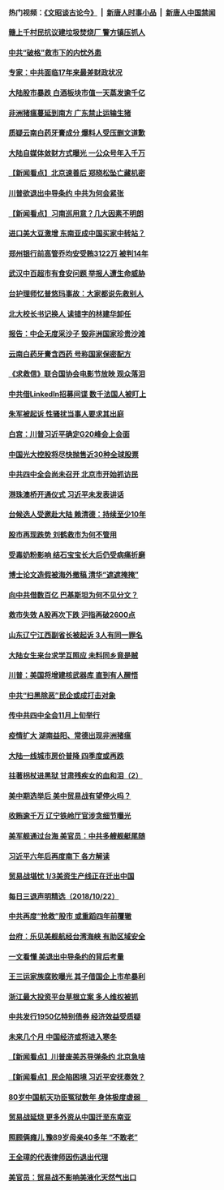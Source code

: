 #### 热门视频：[《文昭谈古论今》](https://github.com/gfw-breaker/wenzhao/blob/master/README.md?t=10240033) &nbsp;|&nbsp; [新唐人时事小品](https://github.com/gfw-breaker/ntdtv-comedy/blob/master/README.md?t=10240033) &nbsp;|&nbsp; [新唐人中国禁闻](https://github.com/gfw-breaker/ntdtv-news/blob/master/README.md?t=10240033)

#### [赣上千村民抗议建垃圾焚烧厂 警方镇压抓人](../pages/nsc413/n10804078.md?t=10240033) 

#### [中共“破格”救市下的内忧外患](../pages/nsc413/n10803925.md?t=10240033) 

#### [专家：中共面临17年来最差财政状况](../pages/nsc413/n10804064.md?t=10240033) 

#### [大陆股市暴跌 白酒板块市值一天蒸发逾千亿](../pages/nsc413/n10804068.md?t=10240033) 

#### [非洲猪瘟蔓延到南方 广东禁止运输生猪](../pages/nsc413/n10803990.md?t=10240033) 

#### [质疑云南白药牙膏成分 爆料人受压删文道歉](../pages/nsc413/n10804038.md?t=10240033) 

#### [大陆自媒体敛财方式曝光 一公众号年入千万](../pages/nsc413/n10803542.md?t=10240033) 

#### [【新闻看点】北京速善后 郑晓松坠亡藏机密](../pages/nsc413/n10803467.md?t=10240033) 

#### [川普欲退出中导条约 中共为何会紧张](../pages/nsc413/n10803936.md?t=10240033) 

#### [【新闻看点】习南巡用意？几大因素不明朗](../pages/nsc413/n10803468.md?t=10240033) 

#### [进口美大豆激增 东南亚成中国买家中转站？](../pages/nsc413/n10803998.md?t=10240033) 

#### [郑州银行前高管乔均安受贿3122万 被判14年](../pages/nsc413/n10803932.md?t=10240033) 

#### [武汉中百超市有食安问题 举报人遭生命威胁](../pages/nsc413/n10802960.md?t=10240033) 

#### [台护理师忆普悠玛事故：大家都说先救别人](../pages/nsc413/n10803807.md?t=10240033) 

#### [北大校长书记换人 读错字的林建华卸任](../pages/nsc413/n10803770.md?t=10240033) 

#### [报告：中企无度采沙子 毁非洲国家珍贵沙滩](../pages/nsc413/n10803626.md?t=10240033) 

#### [云南白药牙膏含西药 号称国家保密配方](../pages/nsc413/n10803328.md?t=10240033) 

#### [《求救信》联合国协会电影节放映 观众落泪](../pages/nsc413/n10800052.md?t=10240033) 

#### [中共借LinkedIn招募间谍 数千法国人被盯上](../pages/nsc413/n10803552.md?t=10240033) 

#### [朱军被起诉 性骚扰当事人要求其出庭](../pages/nsc413/n10803448.md?t=10240033) 

#### [白宫：川普习近平确定G20峰会上会面](../pages/nsc413/n10803463.md?t=10240033) 

#### [中国光大控股将尽快抛售近30种全球股票](../pages/nsc413/n10803413.md?t=10240033) 

#### [中共四中全会尚未召开 北京市开始抓访民](../pages/nsc413/n10803358.md?t=10240033) 

#### [港珠澳桥开通仪式 习近平未发表讲话](../pages/nsc413/n10803428.md?t=10240033) 

#### [台候选人受邀赴大陆 赖清德：持续至少10年](../pages/nsc413/n10802501.md?t=10240033) 

#### [股市再现跌势 刘鹤救市为何不管用](../pages/nsc413/n10802975.md?t=10240033) 

#### [受毒奶粉影响 结石宝宝长大后仍受病痛折磨](../pages/nsc413/n10802758.md?t=10240033) 

#### [博士论文造假被海外撤稿 清华“遮遮掩掩”](../pages/nsc413/n10803138.md?t=10240033) 

#### [向中共借数百亿 巴基斯坦为何不见分文？](../pages/nsc413/n10801340.md?t=10240033) 


#### [救市失效 A股再次下跌 沪指再破2600点](../pages/nsc413/n10802682.md?t=10240033) 

#### [山东辽宁江西副省长被起诉 3人有同一罪名](../pages/nsc413/n10802994.md?t=10240033) 

#### [大陆女生来台求学互照应 未料同乡竟是贼](../pages/nsc413/n10802948.md?t=10240033) 

#### [川普：美国将增建核武器库 直到有人醒悟](../pages/nsc413/n10802782.md?t=10240033) 

#### [中共“扫黑除恶”民企或成打击对象](../pages/nsc413/n10802447.md?t=10240033) 

#### [传中共四中全会11月上旬举行](../pages/nsc413/n10802663.md?t=10240033) 

#### [疫情扩大 湖南益阳、常德出现非洲猪瘟](../pages/nsc413/n10802500.md?t=10240033) 

#### [大陆一线城市房价普降 四季度或再跌](../pages/nsc413/n10802224.md?t=10240033) 

#### [拄著枴杖进黑狱 甘肃残疾女的血和泪（2）](../pages/nsc413/n10801688.md?t=10240033) 

#### [美中期选举后 美中贸易战有望停火吗？](../pages/nsc413/n10801498.md?t=10240033) 

#### [收贿逾千万 辽宁铁岭厅官涉贪细节曝光](../pages/nsc413/n10802404.md?t=10240033) 

#### [美军舰通过台海 美官员：中共多艘舰艇尾随](../pages/nsc413/n10802126.md?t=10240033) 

#### [习近平六年后再度南下 各方解读](../pages/nsc413/n10802219.md?t=10240033) 

#### [贸易战堪忧 1/3美资生产线正在迁出中国](../pages/nsc413/n10801905.md?t=10240033) 


#### [每日三退声明精选（2018/10/22）](../pages/nsc413/n10802271.md?t=10240033) 

#### [中共再度“抢救”股市 或重蹈四年前覆辙](../pages/nsc413/n10798779.md?t=10240033) 

#### [台府：乐见美舰航经台湾海峡 有助区域安全](../pages/nsc413/n10802089.md?t=10240033) 

#### [一文看懂 美退出中导条约的背后考量](../pages/nsc413/n10801841.md?t=10240033) 

#### [王三运家族腐败曝光 其子借国企上市牟暴利](../pages/nsc413/n10801111.md?t=10240033) 

#### [浙江最大投资平台草根立案 多人维权被抓](../pages/nsc413/n10801720.md?t=10240033) 

#### [中共发行1950亿特别债券 经济效益受质疑](../pages/nsc413/n10801582.md?t=10240033) 

#### [未来几个月 中国经济或将进入寒冬](../pages/nsc413/n10801630.md?t=10240033) 

#### [【新闻看点】川普废美苏导弹条约 北京急啥](../pages/nsc413/n10801278.md?t=10240033) 

#### [【新闻看点】民企陷困境 习近平安抚奏效？](../pages/nsc413/n10801277.md?t=10240033) 

#### [80岁中国航天功臣冤狱数年 身体极度虚弱　](../pages/nsc413/n10801341.md?t=10240033) 

#### [贸易战延烧 更多外资从中国迁至东南亚](../pages/nsc413/n10801496.md?t=10240033) 

#### [照顾俩瘫儿 豫89岁母亲40多年 “不敢老”](../pages/nsc413/n10801396.md?t=10240033) 

#### [王全璋的代表律师因伤退出代理](../pages/nsc413/n10801342.md?t=10240033) 

#### [美官员：贸易战不影响美液化天然气出口](../pages/nsc413/n10801354.md?t=10240033) 

